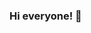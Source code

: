 ### Hi everyone! 👋

<!--My name is Marcelo and here are some facts about me:

- I 
- 🔭 I’m currently working at the brazilian stock market as a trader and a investment analyst.
- 📝 I’m currently learning Java and Python at Codecademy and Cesar School. Soon I'll start the Data Science path📊 but I want to learn a litte bit about all the tech paths.
- 👯 I’m looking to collaborate on ...
- 🤔 I’m looking for help with ...
- 💬 Ask me about 
- 😄 Pronouns: He/Him
- ⚡ Fun fact: I have two French Bulldogs (Jimmy and Charlie).


<a href="https://github.com/anuraghazra/github-readme-stats">
  <img align="center" max-width= 100% img width=430px src="https://github-readme-stats.vercel.app/api?username=marcelomulder&show_icons=true&theme=blue-green" />
</a>
<a href="https://github.com/anuraghazra/github-readme-stats">
  <img align="center" max-width= 100% img width=490px src="https://github-readme-stats.vercel.app/api/top-langs/?username=marcelomulder&layout=compact&show_icons=true&theme=blue-green" />
</a>






 

### Contact Info

<img src="https://img.shields.io/badge/Discord-7289DA?style=for-the-badge&logo=discord&logoColor=white" /> <img src="https://img.shields.io/badge/LinkedIn-0077B5?style=for-the-badge&logo=linkedin&logoColor=white" /> <img src="https://img.shields.io/badge/WhatsApp-25D366?style=for-the-badge&logo=whatsapp&logoColor=white" /> <img src="https://img.shields.io/badge/Gmail-D14836?style=for-the-badge&logo=gmail&logoColor=white" />

